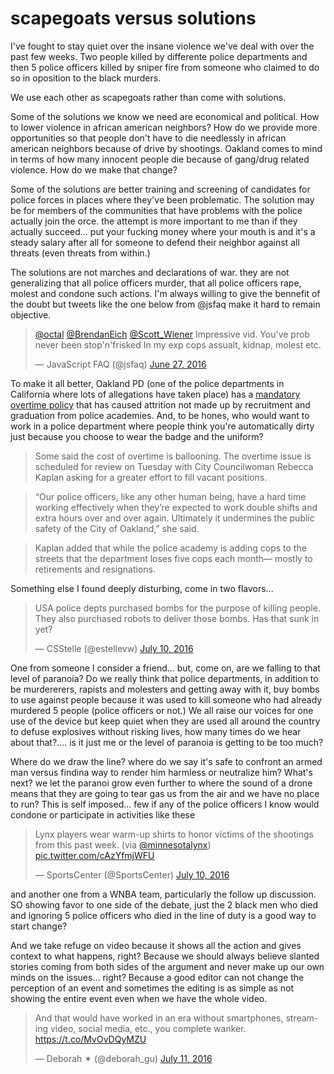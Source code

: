 # scapegoats versus solutions

I've fought to stay quiet over the insane violence we've deal with over the past few weeks. Two people killed by differente police departments and then 5 police officers killed by sniper fire from someone who claimed to do so in oposition to the black murders.

We use each other as scapegoats rather than come with solutions.

Some of the solutions we know we need are economical and political. How to lower violence in african american neighbors? How do we provide more opportunities so that people don't have to die needlessly in african american neighbors because of drive by shootings. Oakland comes to mind in terms of how many innocent people die because of gang/drug related violence. How do we make that change?

Some of the solutions are better training and screening of candidates for police forces in places where they've been problematic. The solution may be for members of the communities that have problems with the police actually join the orce. the attempt is more important to me than if they actually succeed... put your fucking money where your mouth is and it's a steady salary after all for someone to defend their neighbor against all threats (even threats from within.)

The solutions are not marches and declarations of war. they are not generalizing that all police officers murder, that all police officers rape, molest and condone such actions. I'm always willing to give the bennefit of the doubt but tweets like the one below from @jsfaq make it hard to remain objective.

<blockquote class="twitter-tweet" data-lang="en"><p lang="en" dir="ltr"><a href="https://twitter.com/octal">@octal</a> <a href="https://twitter.com/BrendanEich">@BrendanEich</a> <a href="https://twitter.com/Scott_Wiener">@Scott_Wiener</a> Impressive vid. You&#39;ve prob never been stop&#39;n&#39;frisked In my exp cops assualt, kidnap, molest etc.</p>&mdash; JavaScript FAQ (@jsfaq) <a href="https://twitter.com/jsfaq/status/747289977311006720">June 27, 2016</a></blockquote>
<script async src="//platform.twitter.com/widgets.js" charset="utf-8"></script>

To make it all better, Oakland PD (one of the police departments in California where lots of allegations have taken place) has a [mandatory overtime policy](http://sanfrancisco.cbslocal.com/2014/05/12/oakland-police-officers-burnt-out-on-mandatory-overtime-as-city-reexamines-policy/) that has caused attrition not made up by recruitment and graduation from police academies. And, to be hones, who would want to work in a police department where people think you're automatically dirty just because you choose to wear the badge and the uniform?

> Some said the cost of overtime is ballooning. The overtime issue is scheduled for review on Tuesday with City Councilwoman Rebecca Kaplan asking for a greater effort to fill vacant positions.

> “Our police officers, like any other human being, have a hard time working effectively when they’re expected to work double shifts and extra hours over and over again. Ultimately it undermines the public safety of the City of Oakland,” she said.

> Kaplan added that while the police academy is adding cops to the streets that the department loses five cops each month— mostly to retirements and resignations.

Something else I found deeply disturbing, come in two flavors...

<blockquote class="twitter-tweet" data-partner="tweetdeck"><p lang="en" dir="ltr">USA police depts purchased bombs for the purpose of killing people. They also purchased robots to deliver those bombs. Has that sunk in yet?</p>&mdash; CSStelle (@estellevw) <a href="https://twitter.com/estellevw/status/752150728555130882">July 10, 2016</a></blockquote>

One from someone I consider a friend... but, come on, are we falling to that level of paranoia? Do we really think that police departments, in addition to be murdererers, rapists and molesters and getting away with it, buy bombs to use against people because it was used to kill someone who had already murdered 5 people (police officers or not.)  We all raise our voices for one use of the device but keep quiet when they are used all around the country to defuse explosives without risking lives, how many times do we hear about that?.... is it just me or the level of paranoia is getting to be too much?

Where do we draw the line? where do we say it's safe to confront an armed man versus findina  way to render him harmless or neutralize him? What's next? we let the paranoi grow even further to where the sound of a drone means that they are going to tear gas us from the air and we have no place to run? This is self imposed... few if any of the police officers I know would condone or participate in activities like these


<blockquote class="twitter-tweet" data-partner="tweetdeck"><p lang="en" dir="ltr">Lynx players wear warm-up shirts to honor victims of the shootings from this past week. (via <a href="https://twitter.com/minnesotalynx">@minnesotalynx</a>) <a href="https://t.co/cAzYfmjWFU">pic.twitter.com/cAzYfmjWFU</a></p>&mdash; SportsCenter (@SportsCenter) <a href="https://twitter.com/SportsCenter/status/752150757412106244">July 10, 2016</a></blockquote>
<script async src="//platform.twitter.com/widgets.js" charset="utf-8"></script>

and another one from a WNBA team, particularly the follow up discussion. SO showing favor to one side of the debate, just the 2 black men who died and ignoring 5 police officers who died in the line of duty is a good way to start change?

And we take refuge on video because it shows all the action and gives context to what happens, right? Because we should always believe slanted stories coming from both sides of the argument and never make up our own minds on the issues... right? Because a good editor can not change the perception of an event and sometimes the editing is as simple as not showing the entire event even when we have the whole video.

<blockquote class="twitter-tweet" data-partner="tweetdeck"><p lang="en" dir="ltr">And that would have worked in an era without smartphones, streaming video, social media, etc., you complete wanker. <a href="https://t.co/MvOvDQyMZU">https://t.co/MvOvDQyMZU</a></p>&mdash; Deborah ✶ (@deborah_gu) <a href="https://twitter.com/deborah_gu/status/752340532748251137">July 11, 2016</a></blockquote>


